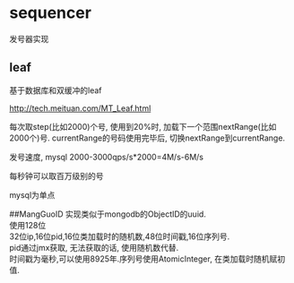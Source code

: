 # sequencer
发号器实现
## leaf
基于数据库和双缓冲的leaf

http://tech.meituan.com/MT_Leaf.html

每次取step(比如2000)个号, 使用到20%时, 加载下一个范围nextRange(比如2000个)号.
currentRange的号码使用完毕后, 切换nextRange到currentRange.

发号速度, mysql 2000-3000qps/s*2000=4M/s-6M/s

每秒钟可以取百万级别的号

mysql为单点

##MangGuoID
实现类似于mongodb的ObjectID的uuid.  
使用128位  
32位ip,16位pid,16位类加载时的随机数,48位时间戳,16位序列号.  
pid通过jmx获取, 无法获取的话, 使用随机数代替.  
时间戳为毫秒,可以使用8925年.序列号使用AtomicInteger, 在类加载时随机赋初值.